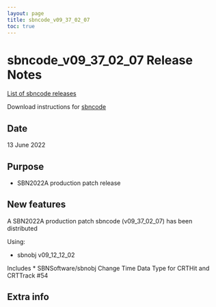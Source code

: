 ```yaml
---
layout: page
title: sbncode_v09_37_02_07
toc: true
---
```


sbncode_v09_37_02_07 Release Notes
=======================================================================================

[List of sbncode releases](https://sbnsoftware.github.io/AnalysisInfrastructure/ReleaseManagement/Releases/List_of_SBN_code_releases)

Download instructions for [sbncode]()

Date
---------------------------------------------------
13 June 2022

Purpose
---------------------------------------------------
* SBN2022A production patch release

New features
---------------------------------------------------
A SBN2022A production patch sbncode (v09_37_02_07) has been distributed

  Using:
   * sbnobj              v09_12_12_02
    
  Includes
    * SBNSoftware/sbnobj Change Time Data Type for CRTHit and CRTTrack #54


Extra info
---------------------------------------------------
